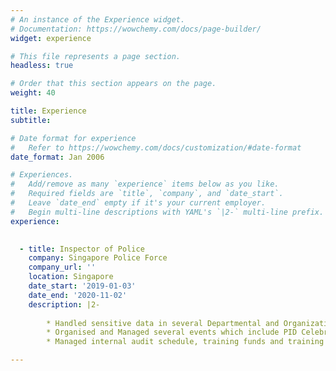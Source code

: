 ```yaml
---
# An instance of the Experience widget.
# Documentation: https://wowchemy.com/docs/page-builder/
widget: experience

# This file represents a page section.
headless: true

# Order that this section appears on the page.
weight: 40

title: Experience
subtitle:

# Date format for experience
#   Refer to https://wowchemy.com/docs/customization/#date-format
date_format: Jan 2006

# Experiences.
#   Add/remove as many `experience` items below as you like.
#   Required fields are `title`, `company`, and `date_start`.
#   Leave `date_end` empty if it's your current employer.
#   Begin multi-line descriptions with YAML's `|2-` multi-line prefix.
experience:

        
  - title: Inspector of Police
    company: Singapore Police Force
    company_url: ''
    location: Singapore
    date_start: '2019-01-03'
    date_end: '2020-11-02'
    description: |2-
      
        * Handled sensitive data in several Departmental and Organizational Databases.
        * Organised and Managed several events which include PID Celebration of Success Event in March 2020 & PID Annual NSF Cohesion Event in September 2020.
        * Managed internal audit schedule, training funds and training hours for officers within the a unit in PID.

---
```

